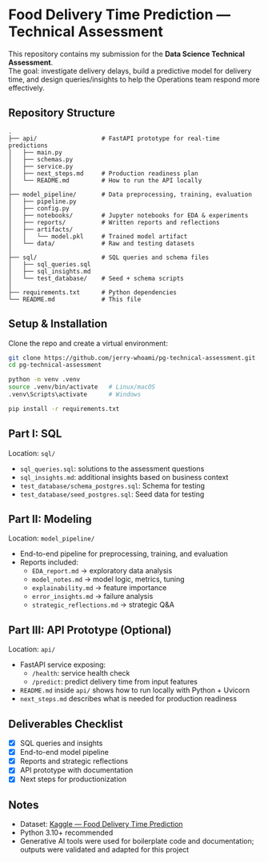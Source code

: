 # Food Delivery Time Prediction — Technical Assessment

This repository contains my submission for the **Data Science Technical Assessment**.  
The goal: investigate delivery delays, build a predictive model for delivery time, and design queries/insights to help the Operations team respond more effectively.

## Repository Structure

```
.
├── api/                  # FastAPI prototype for real-time predictions
│   ├── main.py
│   ├── schemas.py
│   ├── service.py
│   ├── next_steps.md     # Production readiness plan
│   └── README.md         # How to run the API locally
│
├── model_pipeline/       # Data preprocessing, training, evaluation
│   ├── pipeline.py
│   ├── config.py
│   ├── notebooks/        # Jupyter notebooks for EDA & experiments
│   ├── reports/          # Written reports and reflections
│   ├── artifacts/
│   │   └── model.pkl     # Trained model artifact
│   └── data/             # Raw and testing datasets
│
├── sql/                  # SQL queries and schema files
│   ├── sql_queries.sql
│   ├── sql_insights.md
│   └── test_database/    # Seed + schema scripts
│
├── requirements.txt      # Python dependencies
└── README.md             # This file

````

## Setup & Installation

Clone the repo and create a virtual environment:

```bash
git clone https://github.com/jerry-whoami/pg-technical-assessment.git
cd pg-technical-assessment

python -m venv .venv
source .venv/bin/activate   # Linux/macOS
.venv\Scripts\activate      # Windows

pip install -r requirements.txt
````

## Part I: SQL

Location: `sql/`

- `sql_queries.sql`: solutions to the assessment questions
- `sql_insights.md`: additional insights based on business context
- `test_database/schema_postgres.sql`: Schema for testing
- `test_database/seed_postgres.sql`: Seed data for testing

## Part II: Modeling

Location: `model_pipeline/`

- End-to-end pipeline for preprocessing, training, and evaluation
- Reports included:
  - `EDA_report.md` → exploratory data analysis
  - `model_notes.md` → model logic, metrics, tuning
  - `explainability.md` → feature importance
  - `error_insights.md` → failure analysis
  - `strategic_reflections.md` → strategic Q&A

## Part III: API Prototype (Optional)

Location: `api/`

- FastAPI service exposing:
  - `/health`: service health check
  - `/predict`: predict delivery time from input features
- `README.md` inside `api/` shows how to run locally with Python + Uvicorn
- `next_steps.md` describes what is needed for production readiness

## Deliverables Checklist

* [x] SQL queries and insights
* [x] End-to-end model pipeline
* [x] Reports and strategic reflections
* [x] API prototype with documentation
* [x] Next steps for productionization

## Notes

* Dataset: [Kaggle — Food Delivery Time Prediction](https://www.kaggle.com/datasets/denkuznetz/food-delivery-time-prediction)
* Python 3.10+ recommended
* Generative AI tools were used for boilerplate code and documentation; outputs were validated and adapted for this project